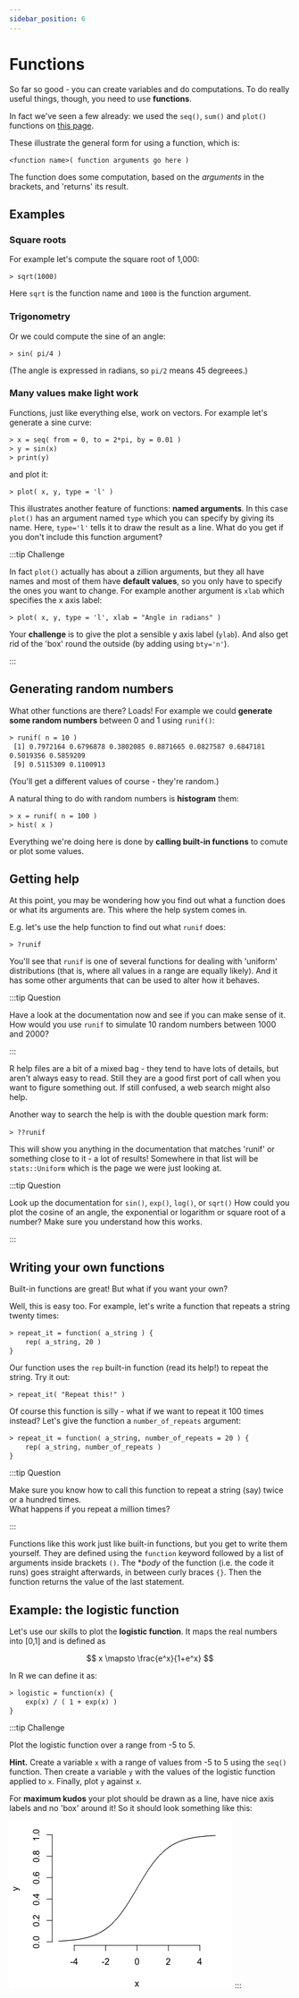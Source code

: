 ```yaml
---
sidebar_position: 6
---
```


# Functions

So far so good - you can create variables and do computations.  To do really useful things, though, you need to use
**functions**.

In fact we've seen a few already: we used the `seq()`, `sum()` and `plot()` functions on [this page](vectors.md).

These illustrate the general form for using a function, which is:
```
<function name>( function arguments go here )
```

The function does some computation, based on the *arguments* in the brackets, and 'returns' its result.

## Examples

### Square roots
For example let's compute the square root of 1,000:
```
> sqrt(1000)
```
Here `sqrt` is the function name and `1000` is the function argument.

### Trigonometry

Or we could compute the sine of an angle:
```
> sin( pi/4 )
```
(The angle is expressed in radians, so `pi/2` means 45 degreees.)

### Many values make light work

Functions, just like everything else, work on vectors.  For example let's generate a sine curve:
```
> x = seq( from = 0, to = 2*pi, by = 0.01 )
> y = sin(x)
> print(y)
```

and plot it:
```
> plot( x, y, type = 'l' )
```

This illustrates another feature of functions: **named arguments**. In this case `plot()` has an argument named `type`
which you can specify by giving its name.  Here, `type='l'` tells it to draw the result as a line.  What do you get if
you don't include this function argument?

:::tip Challenge

In fact `plot()` actually has about a zillion arguments, but they all have names and most of them have **default values**,
so you only have to specify the ones you want to change.  For example another argument is `xlab` which specifies the x axis label:
```
> plot( x, y, type = 'l', xlab = "Angle in radians" )
```

Your **challenge** is to give the plot a sensible y axis label (`ylab`).  And also get rid of the 'box' round the
outside (by adding using `bty='n'`).

:::

## Generating random numbers

What other functions are there?  Loads!
For example we could **generate some random numbers** between 0 and 1 using `runif()`:
```
> runif( n = 10 )
 [1] 0.7972164 0.6796878 0.3802085 0.8871665 0.0827587 0.6847181 0.5019356 0.5859209
 [9] 0.5115309 0.1100913
```
(You'll get a different values of course - they're random.)

A natural thing to do with random numbers is **histogram** them:
```
> x = runif( n = 100 )
> hist( x )
```

Everything we're doing here is done by **calling built-in functions** to comute or plot some values.

## Getting help

At this point, you may be wondering how you find out what a function does or what its arguments are. This where the
help system comes in.

E.g. let's use the help function to find out what `runif` does:

```
> ?runif
```

You'll see that `runif` is one of several functions for dealing with 'uniform' distributions (that is, where all values
in a range are equally likely).  And it has some other arguments that can be used to alter how it behaves. 

:::tip Question

Have a look at the documentation now and see if you can make sense of it.  How would you use `runif` to simulate 10
random numbers between 1000 and 2000?

:::

R help files are a bit of a mixed bag - they tend to have lots of details, but aren't always easy to read.  Still they are a good first port of call when you want to figure something out.  If still confused, a web search might also help.

Another way to search the help is with the double question mark form:

`> ??runif`

This will show you anything in the documentation that matches 'runif' or something close to it - a lot of results!
Somewhere in that list will be `stats::Uniform` which is the page we were just looking at.

:::tip Question

Look up the documentation for `sin()`, `exp()`, `log()`, or `sqrt()`
How could you plot the cosine of an angle, the exponential or logarithm or square root of a number?
Make sure you understand how this works.

:::

## Writing your own functions

Built-in functions are great!  But what if you want your own?

Well, this is easy too.  For example, let's write a function that repeats a string twenty times:
```
> repeat_it = function( a_string ) {
	rep( a_string, 20 )
}
```

Our function uses the `rep` built-in function (read its help!) to repeat the string.  Try it out:
```
> repeat_it( "Repeat this!" )
```

Of course this function is silly - what if we want to repeat it 100 times instead?  Let's give the function a
`number_of_repeats` argument:
```
> repeat_it = function( a_string, number_of_repeats = 20 ) {
	rep( a_string, number_of_repeats )
}
```

:::tip Question

Make sure you know how to call this function to repeat a string (say) twice or a hundred times.  
What happens if you repeat a million times?

:::

Functions like this work just like built-in functions, but you get to write them yourself.  They are defined using the
`function` keyword followed by a list of arguments inside brackets `()`.  The **body* of the function (i.e. the code it
runs) goes straight afterwards, in between curly braces `{}`.  Then the function returns the value of the last statement.

## Example: the logistic function

Let's use our skills to plot the **logistic function**.  It maps the real numbers into [0,1] and is defined as

$$
x \mapsto \frac{e^x}{1+e^x}
$$

In R we can define it as:
```
> logistic = function(x) {
	exp(x) / ( 1 + exp(x) )
}
```

:::tip Challenge

Plot the logistic function over a range from -5 to 5.

**Hint.**  Create a variable `x` with a range of values from -5 to 5 using the `seq()` function.  Then create a variable
`y` with the values of the logistic function applied to `x`.  Finally, plot `y` against `x`.

For **maximum kudos** your plot should be drawn as a line, have nice axis labels and no 'box' around it!  So it should look something like this:

![img](images/logistic.png)
:::
